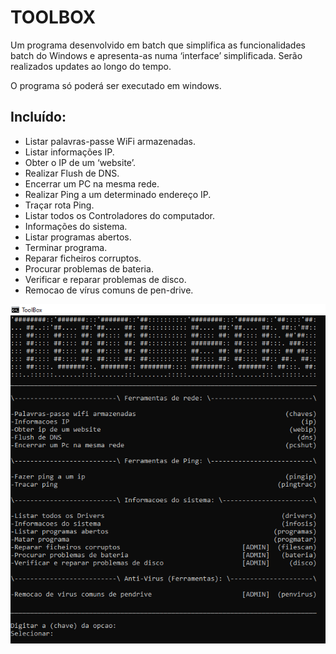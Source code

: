 # TOOLBOX
Um programa desenvolvido em batch que simplifica as funcionalidades batch do Windows e apresenta-as numa ‘interface’ simplificada.
Serão realizados updates ao longo do tempo.

O programa só poderá ser executado em windows.

## Incluído:
- Listar palavras-passe WiFi armazenadas.
- Listar informações IP.                                                        
- Obter o IP de um ‘website’.                                          
- Realizar Flush de DNS.                                                          
- Encerrar um PC na mesma rede.                                        
- Realizar Ping a um determinado endereço IP.                                                
- Traçar rota Ping.                                                    
- Listar todos os Controladores do computador.                                      
- Informações do sistema.                                        
- Listar programas abertos.                                
- Terminar programa.                                          
- Reparar ficheiros corruptos.                    
- Procurar problemas de bateria.                          
- Verificar e reparar problemas de disco.                  
- Remocao de vírus comuns de pen-drive.                    

![Preview do programa](/Screenshots/sc1.png)
